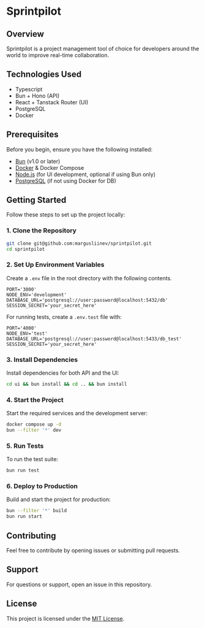 # Sprintpilot

## Overview

Sprintpilot is a project management tool of choice for developers around the world to improve real-time collaboration.

## Technologies Used

- Typescript
- Bun + Hono (API)
- React + Tanstack Router (UI)
- PostgreSQL
- Docker

## Prerequisites

Before you begin, ensure you have the following installed:

- [Bun](https://bun.sh/) (v1.0 or later)
- [Docker](https://www.docker.com/) & Docker Compose
- [Node.js](https://nodejs.org/) (for UI development, optional if using Bun only)
- [PostgreSQL](https://www.postgresql.org/) (if not using Docker for DB)

## Getting Started

Follow these steps to set up the project locally:

### 1. Clone the Repository

```sh
git clone git@github.com:margusliinev/sprintpilot.git
cd sprintpilot
```

### 2. Set Up Environment Variables

Create a `.env` file in the root directory with the following contents.

```
PORT='3000'
NODE_ENV='development'
DATABASE_URL='postgresql://user:password@localhost:5432/db'
SESSION_SECRET='your_secret_here'
```

For running tests, create a `.env.test` file with:

```
PORT='4000'
NODE_ENV='test'
DATABASE_URL='postgresql://user:password@localhost:5433/db_test'
SESSION_SECRET='your_secret_here'
```

### 3. Install Dependencies

Install dependencies for both API and the UI:

```sh
cd ui && bun install && cd .. && bun install
```

### 4. Start the Project

Start the required services and the development server:

```sh
docker compose up -d
bun --filter '*' dev
```

### 5. Run Tests

To run the test suite:

```sh
bun run test
```

### 6. Deploy to Production

Build and start the project for production:

```sh
bun --filter '*' build
bun run start
```

## Contributing

Feel free to contribute by opening issues or submitting pull requests.

## Support

For questions or support, open an issue in this repository.

## License

This project is licensed under the [MIT License](LICENSE).
